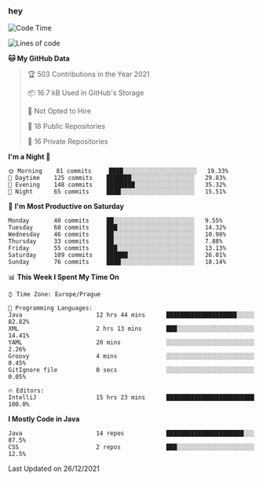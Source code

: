 ### hey

<!--START_SECTION:waka-->
![Code Time](http://img.shields.io/badge/Code%20Time-471%20hrs%2033%20mins-blue)

![Lines of code](https://img.shields.io/badge/From%20Hello%20World%20I%27ve%20Written-100%20Thousand%20lines%20of%20code-blue)

**🐱 My GitHub Data** 

> 🏆 503 Contributions in the Year 2021
 > 
> 📦 16.7 kB Used in GitHub's Storage 
 > 
> 🚫 Not Opted to Hire
 > 
> 📜 18 Public Repositories 
 > 
> 🔑 16 Private Repositories  
 > 
**I'm a Night 🦉** 

```text
🌞 Morning    81 commits     ████░░░░░░░░░░░░░░░░░░░░░   19.33% 
🌆 Daytime    125 commits    ███████░░░░░░░░░░░░░░░░░░   29.83% 
🌃 Evening    148 commits    ████████░░░░░░░░░░░░░░░░░   35.32% 
🌙 Night      65 commits     ████░░░░░░░░░░░░░░░░░░░░░   15.51%

```
📅 **I'm Most Productive on Saturday** 

```text
Monday       40 commits     ██░░░░░░░░░░░░░░░░░░░░░░░   9.55% 
Tuesday      60 commits     ███░░░░░░░░░░░░░░░░░░░░░░   14.32% 
Wednesday    46 commits     ██░░░░░░░░░░░░░░░░░░░░░░░   10.98% 
Thursday     33 commits     ██░░░░░░░░░░░░░░░░░░░░░░░   7.88% 
Friday       55 commits     ███░░░░░░░░░░░░░░░░░░░░░░   13.13% 
Saturday     109 commits    ██████░░░░░░░░░░░░░░░░░░░   26.01% 
Sunday       76 commits     ████░░░░░░░░░░░░░░░░░░░░░   18.14%

```


📊 **This Week I Spent My Time On** 

```text
⌚︎ Time Zone: Europe/Prague

💬 Programming Languages: 
Java                     12 hrs 44 mins      ████████████████████░░░░░   82.82% 
XML                      2 hrs 13 mins       ███░░░░░░░░░░░░░░░░░░░░░░   14.41% 
YAML                     20 mins             ░░░░░░░░░░░░░░░░░░░░░░░░░   2.26% 
Groovy                   4 mins              ░░░░░░░░░░░░░░░░░░░░░░░░░   0.45% 
GitIgnore file           0 secs              ░░░░░░░░░░░░░░░░░░░░░░░░░   0.05%

🔥 Editors: 
IntelliJ                 15 hrs 23 mins      █████████████████████████   100.0%

```

**I Mostly Code in Java** 

```text
Java                     14 repos            ██████████████████████░░░   87.5% 
CSS                      2 repos             ███░░░░░░░░░░░░░░░░░░░░░░   12.5%

```



 Last Updated on 26/12/2021
<!--END_SECTION:waka-->
